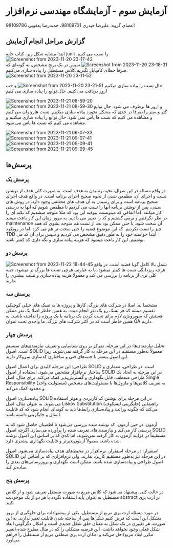 # آزمایش سوم -  آزمایشگاه مهندسی نرم‌افزار
اعضای گروه: علیرضا حیدری 98109731، حمیدرضا یعقوبی 98109786
## گزارش مراحل انجام آزمایش
ابتدا مشابه شکل زیر، کتاب خانه junit را نصب می کنیم.
![Screenshot from 2023-11-20 23-17-42](https://github.com/hamidrezayaghobi/SEL_week3/assets/59170724/35f584c6-b848-490b-8ee3-d19dd6357093)
![Screenshot from 2023-11-20 23-18-31](https://github.com/hamidrezayaghobi/SEL_week3/assets/59170724/9ed6a95b-dbb3-454d-9f00-44d4a7f32172)
سپس در یک برنچ مشخص، به گونه‌ای که صرفا خطای کامپایل نگیریم،‌کلاس مستطیل را پیاده سازی می‌کنیم.
![Screenshot from 2023-11-20 23-11-52](https://github.com/hamidrezayaghobi/SEL_week3/assets/59170724/b70f2ac4-ab76-4f3a-a7cf-fa3d03896dd8)

حال تست را پیاده سازی میکنیم
![Screenshot from 2023-11-20 23-21-51](https://github.com/hamidrezayaghobi/SEL_week3/assets/59170724/65668693-daf6-46d7-81bc-d10e3ceb3482)
و خب ارور دریافت می کنیم. حال توابع را پیاده سازی می کنیم

![Screenshot from 2023-11-21 08-59-20](https://github.com/hamidrezayaghobi/SEL_week3/assets/59170724/2bb63c70-edbe-42bf-a1d4-4599989b59d7)
![Screenshot from 2023-11-21 08-59-30](https://github.com/hamidrezayaghobi/SEL_week3/assets/59170724/ae15290d-0981-4d13-a860-7ae139484259)
و ارور ها برطرف می شود.
حال توابع گتر و ستر را صرفا در حدی که مشکل نخورد پیاده سازی میکنیم. تست هارو ران می کنیم و مشاهده می کنیم که تست ها پاس نمی شود. حال توابع را پیاده سازی میکنیم و مشاهده می کنیم که تست ها پاس می شود.

![Screenshot from 2023-11-21 09-07-33](https://github.com/hamidrezayaghobi/SEL_week3/assets/59170724/b841f8ee-b2a9-49f4-952a-38bdbbb20ef1)
![Screenshot from 2023-11-21 09-07-41](https://github.com/hamidrezayaghobi/SEL_week3/assets/59170724/e7416c44-98d0-495d-82c4-fe28c7e38e6f)
![Screenshot from 2023-11-21 09-09-41](https://github.com/hamidrezayaghobi/SEL_week3/assets/59170724/baa741c7-752f-4999-9d08-7c95a21a825c)
![Screenshot from 2023-11-21 09-09-45](https://github.com/hamidrezayaghobi/SEL_week3/assets/59170724/f8d01bd1-3f2f-404f-86bf-28f53c29cd29)

## پرسش‌ها

### پرسش یک
در واقع مسئله‌ در این سوال، نحوه رسیدن به هدف است. به صورت کلی هدف از نوشتن تست و اجرای آن، مطمعن شدن از نحوه صحیح اجرای برنامه است. در واقع هدف اجرای صحیح برنامه است و برای رسیدن به آن هدف های مختلفی وجود دارد. در روش های سنتی، پس از نوشتن برنامه آنها را تست می کردیم تا مطمعن شویم که آنها به درستی کار میکنند. اما اتفاقی که میتونست بیوفته این بود که مثلا متوجه میشدیم که نکته ای را در نظر نگرفتیم و برمی گشتیم و کد را تغییر می دادیم. به مرور زمان این کار باعث میشد maintenance آن سخت شود. یا حتی ممکن بود بعد از تست هم متوجه بشوی که همه چیز را تست نکردیم. که این موضوع قضیه را حتی سخت تر هم می کرد. اما در رویکرد TDD ابتدا خواسته خود را به طور دقیق مشخص می کردیم و سپس برای آن کد می نوشتیم. این کار باعث میشود که هزینه پیاده سازی و نگه داری کد کمتر باشد.
### پرسش دو
![Screenshot from 2023-11-22 18-44-45](https://github.com/hamidrezayaghobi/SEL_week3/assets/59170724/c796eb07-20a5-407c-b591-824cd046ca45)
شمل بالا کامل گویا قضیه است. در واقع هرچه ریزدانگی تست ها کمتر میشود، یا به عبارتی هرچی تست ها بزرگ تر میشود، جنبه کلی تری از برنامه را بررسی می کند و معمولا هزینه پیاده سازی و تست بیشتری را دارند. 

### پرسش سه
مشخصا نه. اصلا در شرکت های بزرگ، کارها و پروژه ها به تسک های خیلی کوچیکی تقسیم میشه که هر تسک رو یک نفر انجام میده. به همین خاطر اصلا یک نفر ممکن هستش که سوپرویژن لازم برای تست کردن یک برنامه یا یک پروژه را نداشته باشید. به همین خاطر است که در اکثر شرکت های بزرگ، ما واحدی تحت عنوان QA داریم.

### پرسش چهار

تحلیل نیازمندی‌ها: در این مرحله، تمرکز بر روی شناسایی و تعریف نیازمندی‌های سیستم است. اصول SOLID معمولاً به‌طور مستقیم در این مرحله به کار گرفته نمی‌شوند، زیرا این اصول بیشتر با جنبه‌های فنی و ساختاری کدسازی سروکار دارند.

طراحی: این مرحله کلیدی برای اعمال اصول SOLID است. در طراحی، معماری و ساختار نرم‌افزار مشخص می‌شود. استفاده از اصول SOLID در این مرحله به ایجاد یک طراحی منعطف، قابل نگهداری و گسترش‌پذیر کمک می‌کند. برای مثال، اصل Single Responsibility (مسئولیت واحد) به تعریف کلاس‌ها و ماژول‌ها با مسئولیت‌های مشخص و محدود کمک می‌کند.

پیاده‌سازی: اصول SOLID در این مرحله برای نوشتن کد کاربردی و موثر استفاده می‌شوند. به عنوان مثال، اصل Liskov Substitution (جایگزینی لیسکوف) راهنمایی می‌کند که چگونه وراثت و پیاده‌سازی رابط‌ها باید به گونه‌ای انجام شود که کد قابلیت انتقال و جایگزینی داشته باشد.

آزمون: در حین آزمون، کد نوشته شده بررسی می‌شود تا اطمینان حاصل شود که به درستی کار می‌کند و نیازمندی‌های تعریف شده را برآورده می‌سازد. اگرچه اصول SOLID مستقیماً در فرایند آزمون به کار گرفته نمی‌شوند، اما کدی که بر اساس این اصول نوشته شده باشد، معمولاً آزمون‌پذیرتر و قابلیت نگهداری بیشتری دارد.

استقرار: در مرحله استقرار، نرم‌افزار در محیط‌های هدف پیاده‌سازی می‌شود. اصول SOLID در این مرحله نیز به‌طور مستقیم کاربرد ندارند، ولی نرم‌افزاری که بر اساس این اصول طراحی و پیاده‌سازی شده باشد، ممکن است نگهداری و بروزرسانی‌های بعدی را ساده‌تر کند.

### پرسش پنج

در حالت کلی, پیشنهاد می‌شود که کلاس مربع به صورت مستقل تعریف شود و از کلاس مستطیل به عنوان پایه استفاده نگردد یا هر دو از یک موجودیت abstract تر ارث بری کنند.

در مورد مسئله ارث بری مربع از مستطیل، یکی از پیشنهادات برای جلوگیری از بروز مشکل این است که فرض کنیم شکل‌ها پس از ساخته شدن قابلیت تغییر ندارند. به این صورت، هر تغییری در یک شکل به معنای خلق شکل جدیدی است و امکان دگرگونی ابعاد شکل فعلی وجود نخواهد داشت. این فرضیه مشکلی را که در مثال مطرح شده (تغییر مکرر ابعاد مربع) حل می‌کند و امکان ارث بری منطقی مربع از مستطیل را فراهم می‌آورد.




